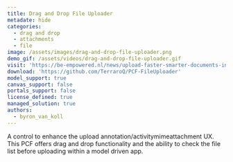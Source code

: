```yaml
---
title: Drag and Drop File Uploader
metadate: hide
categories:
  - drag and drop
  - attachments
  - file
image: /assets/images/drag-and-drop-file-uploader.png
demo_gif: /assets/videos/drag-and-drop-file-uploader.gif
visit: 'https://be-empowered.nl/news/upload-faster-smarter-documents-in-model-driven-app-with-pcf-control/'
download: 'https://github.com/TerraroQ/PCF-FileUploader'
model_support: true
canvas_support: false
portals_support: false
license_defined: true
managed_solution: true
authors:
  - byron_van_koll
---
```

A control to enhance the upload annotation/activitymimeattachment UX. This PCF offers drag and drop functionality and the ability to check the file list before uploading within a model driven app.
